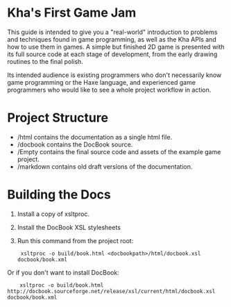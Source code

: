 # Kha's First Game Jam

This guide is intended to give you a "real-world" introduction to problems and techniques found in game programming, as well as the Kha APIs and how to use them in games. A simple but finished 2D game is presented with its full source code at each stage of development, from the early drawing routines to the final polish.

Its intended audience is existing programmers who don't necessarily know game programming or the Haxe language, and experienced game programmers who would like to see a whole project workflow in action.

# Project Structure

* /html contains the documentation as a single html file.
* /docbook contains the DocBook source.
* /Empty contains the final source code and assets of the example game project.
* /markdown contains old draft versions of the documentation.


# Building the Docs

1. Install a copy of xsltproc.
2. Install the DocBook XSL stylesheets
3. Run this command from the project root:
    
        xsltproc -o build/book.html <docbookpath>/html/docbook.xsl docbook/book.xml 
        
Or if you don't want to install DocBook:

        xsltproc -o build/book.html http://docbook.sourceforge.net/release/xsl/current/html/docbook.xsl docbook/book.xml

